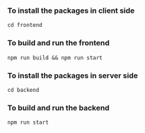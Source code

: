 ### To install the packages in client side
`cd frontend`

### To build and run the frontend
`npm run build && npm run start`

### To install the packages in server side
`cd backend`

### To build and run the backend
`npm run start`